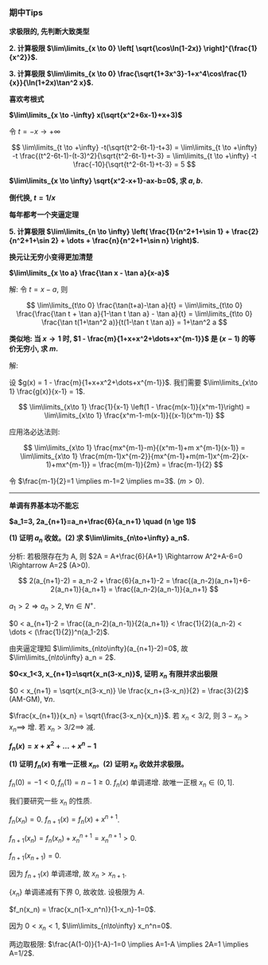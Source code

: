 ### **期中Tips**



**求极限的, 先判断大致类型**



**2. 计算极限 $\lim\limits_{x \to 0} \left[ \sqrt{\cos\ln(1-2x)} \right]^{\frac{1}{x^2}}$.**

**3. 计算极限 $\lim\limits_{x \to 0} \frac{\sqrt{1+3x^3}-1+x^4\cos\frac{1}{x}}{\ln(1+2x)\tan^2 x}$.**



**喜欢考根式**

**$\lim\limits_{x \to -\infty} x(\sqrt{x^2+6x-1}+x+3)$**

令 $t=-x \to +\infty$

$$ \lim\limits_{t \to +\infty} -t(\sqrt{t^2-6t-1}-t+3) = \lim\limits_{t \to +\infty} -t \frac{(t^2-6t-1)-(t-3)^2}{\sqrt{t^2-6t-1}+t-3} = \lim\limits_{t \to +\infty} -t \frac{-10}{\sqrt{t^2-6t-1}+t-3} = 5 $$



**$\lim\limits_{x \to \infty} \sqrt{x^2-x+1}-ax-b=0$, 求 $a,b$.**



**倒代换, $t=1/x$**



**每年都考一个夹逼定理**



**5. 计算极限 $\lim\limits_{n \to \infty} \left( \frac{1}{n^2+1+\sin 1} + \frac{2}{n^2+1+\sin 2} + \dots + \frac{n}{n^2+1+\sin n} \right)$.**



**换元让无穷小变得更加清楚**

**$\lim\limits_{x \to a} \frac{\tan x - \tan a}{x-a}$**

解: 令 $t=x-a$, 则

$$ \lim\limits_{t\to 0} \frac{\tan(t+a)-\tan a}{t} = \lim\limits_{t\to 0} \frac{\frac{\tan t + \tan a}{1-\tan t \tan a} - \tan a}{t} = \lim\limits_{t\to 0} \frac{\tan t(1+\tan^2 a)}{t(1-\tan t \tan a)} = 1+\tan^2 a $$



**类似地: 当 $x \to 1$ 时, $1 - \frac{m}{1+x+x^2+\dots+x^{m-1}}$ 是 $(x-1)$ 的等价无穷小, 求 $m$.**

解:

设 $g(x) = 1 - \frac{m}{1+x+x^2+\dots+x^{m-1}}$. 我们需要 $\lim\limits_{x\to 1} \frac{g(x)}{x-1} = 1$.

$$ \lim\limits_{x\to 1} \frac{1}{x-1} \left(1 - \frac{m(x-1)}{x^m-1}\right) = \lim\limits_{x\to 1} \frac{x^m-1-m(x-1)}{(x-1)(x^m-1)} $$

应用洛必达法则:

$$ \lim\limits_{x\to 1} \frac{mx^{m-1}-m}{(x^m-1)+m x^{m-1}(x-1)} = \lim\limits_{x\to 1} \frac{m(m-1)x^{m-2}}{mx^{m-1}+m(m-1)x^{m-2}(x-1)+mx^{m-1}} = \frac{m(m-1)}{2m} = \frac{m-1}{2} $$

令 $\frac{m-1}{2}=1 \implies m-1=2 \implies m=3$. ($m>0$).



---

**单调有界基本功不能忘**



**$a_1=3, 2a_{n+1}=a_n+\frac{6}{a_n+1} \quad (n \ge 1)$**

**(1) 证明 $a_n$ 收敛。(2) 求 $\lim\limits_{n\to+\infty} a_n$.**

分析: 若极限存在为 A, 则 $2A = A+\frac{6}{A+1} \Rightarrow A^2+A-6=0 \Rightarrow A=2$ (A>0).

$$ 2(a_{n+1}-2) = a_n-2 + \frac{6}{a_n+1}-2 = \frac{(a_n-2)(a_n+1)+6-2(a_n+1)}{a_n+1} = \frac{(a_n-2)(a_n-1)}{a_n+1} $$

$a_1>2 \Rightarrow a_n>2, \forall n \in N^+$.

$0 < a_{n+1}-2 = \frac{(a_n-2)(a_n-1)}{2(a_n+1)} < \frac{1}{2}(a_n-2) < \dots < (\frac{1}{2})^n(a_1-2)$.

由夹逼定理知 $\lim\limits_{n\to\infty}(a_{n+1}-2)=0$, 故 $\lim\limits_{n\to\infty} a_n = 2$.



**$0<x_1<3, x_{n+1}=\sqrt{x_n(3-x_n)}$, 证明 $x_n$ 有限并求出极限**

$0 < x_{n+1} = \sqrt{x_n(3-x_n)} \le \frac{x_n+(3-x_n)}{2} = \frac{3}{2}$ (AM-GM), $\forall n$.

$\frac{x_{n+1}}{x_n} = \sqrt{\frac{3-x_n}{x_n}}$. 若 $x_n < 3/2$, 则 $3-x_n > x_n \implies$ 增. 若 $x_n > 3/2 \implies$ 减.



**$f_n(x)=x+x^2+\dots+x^n-1$**

**(1) 证明 $f_n(x)$ 有唯一正根 $x_n$。(2) 证明 $x_n$ 收敛并求极限。**

$f_n(0)=-1<0, f_n(1)=n-1 \ge 0$. $f_n(x)$ 单调递增. 故唯一正根 $x_n \in (0,1]$.

我们要研究一些 $x_n$ 的性质.

$f_n(x_n)=0$. $f_{n+1}(x) = f_n(x)+x^{n+1}$.

$f_{n+1}(x_n) = f_n(x_n) + x_n^{n+1} = x_n^{n+1} > 0$.

$f_{n+1}(x_{n+1})=0$.

因为 $f_{n+1}(x)$ 单调递增, 故 $x_n > x_{n+1}$.

$\{x_n\}$ 单调递减有下界 0, 故收敛. 设极限为 $A$.

$f_n(x_n) = \frac{x_n(1-x_n^n)}{1-x_n}-1=0$.

因为 $0<x_n<1$, $\lim\limits_{n\to\infty} x_n^n=0$.

两边取极限: $\frac{A(1-0)}{1-A}-1=0 \implies A=1-A \implies 2A=1 \implies A=1/2$.
